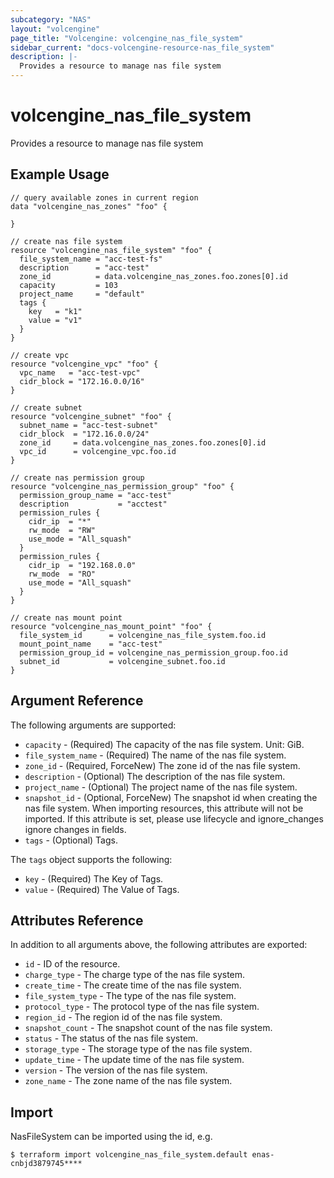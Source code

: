 ```yaml
---
subcategory: "NAS"
layout: "volcengine"
page_title: "Volcengine: volcengine_nas_file_system"
sidebar_current: "docs-volcengine-resource-nas_file_system"
description: |-
  Provides a resource to manage nas file system
---
```

# volcengine_nas_file_system
Provides a resource to manage nas file system
## Example Usage
```hcl
// query available zones in current region
data "volcengine_nas_zones" "foo" {

}

// create nas file system
resource "volcengine_nas_file_system" "foo" {
  file_system_name = "acc-test-fs"
  description      = "acc-test"
  zone_id          = data.volcengine_nas_zones.foo.zones[0].id
  capacity         = 103
  project_name     = "default"
  tags {
    key   = "k1"
    value = "v1"
  }
}

// create vpc
resource "volcengine_vpc" "foo" {
  vpc_name   = "acc-test-vpc"
  cidr_block = "172.16.0.0/16"
}

// create subnet
resource "volcengine_subnet" "foo" {
  subnet_name = "acc-test-subnet"
  cidr_block  = "172.16.0.0/24"
  zone_id     = data.volcengine_nas_zones.foo.zones[0].id
  vpc_id      = volcengine_vpc.foo.id
}

// create nas permission group
resource "volcengine_nas_permission_group" "foo" {
  permission_group_name = "acc-test"
  description           = "acctest"
  permission_rules {
    cidr_ip  = "*"
    rw_mode  = "RW"
    use_mode = "All_squash"
  }
  permission_rules {
    cidr_ip  = "192.168.0.0"
    rw_mode  = "RO"
    use_mode = "All_squash"
  }
}

// create nas mount point
resource "volcengine_nas_mount_point" "foo" {
  file_system_id      = volcengine_nas_file_system.foo.id
  mount_point_name    = "acc-test"
  permission_group_id = volcengine_nas_permission_group.foo.id
  subnet_id           = volcengine_subnet.foo.id
}
```
## Argument Reference
The following arguments are supported:
* `capacity` - (Required) The capacity of the nas file system. Unit: GiB.
* `file_system_name` - (Required) The name of the nas file system.
* `zone_id` - (Required, ForceNew) The zone id of the nas file system.
* `description` - (Optional) The description of the nas file system.
* `project_name` - (Optional) The project name of the nas file system.
* `snapshot_id` - (Optional, ForceNew) The snapshot id when creating the nas file system. When importing resources, this attribute will not be imported. If this attribute is set, please use lifecycle and ignore_changes ignore changes in fields.
* `tags` - (Optional) Tags.

The `tags` object supports the following:

* `key` - (Required) The Key of Tags.
* `value` - (Required) The Value of Tags.

## Attributes Reference
In addition to all arguments above, the following attributes are exported:
* `id` - ID of the resource.
* `charge_type` - The charge type of the nas file system.
* `create_time` - The create time of the nas file system.
* `file_system_type` - The type of the nas file system.
* `protocol_type` - The protocol type of the nas file system.
* `region_id` - The region id of the nas file system.
* `snapshot_count` - The snapshot count of the nas file system.
* `status` - The status of the nas file system.
* `storage_type` - The storage type of the nas file system.
* `update_time` - The update time of the nas file system.
* `version` - The version of the nas file system.
* `zone_name` - The zone name of the nas file system.


## Import
NasFileSystem can be imported using the id, e.g.
```
$ terraform import volcengine_nas_file_system.default enas-cnbjd3879745****
```

